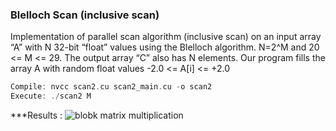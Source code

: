 ### Blelloch Scan (inclusive scan)

Implementation of parallel scan algorithm (inclusive scan) on an input array “A” with N 32-bit “float” values using the Blelloch algorithm.
N=2^M and 20 <= M <= 29. The output array “C” also has N elements. 
Our program fills the array A with random float values -2.0 <= A[i] <= +2.0

``` cpp
Compile: nvcc scan2.cu scan2_main.cu -o scan2
Execute: ./scan2 M
```

***Results :
![blobk matrix multiplication](https://github.com/hoseinyavarzadeh/Parallel_Computing/blob/main/Blelloch_Scan/results_cudascan2.png)
